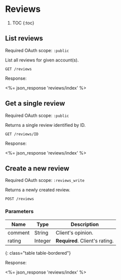 # Reviews

1. TOC
{:toc}

## List reviews

Required OAuth scope: `:public`

List all reviews for given account(s).

~~~
GET /reviews
~~~

Response:

<%= json_response 'reviews/index' %>

## Get a single review

Required OAuth scope: `:public`

Returns a single review identified by ID.

~~~
GET /reviews/ID
~~~

Response:

<%= json_response 'reviews/index' %>

## Create a new review

Required OAuth scope: `:reviews_write`

Returns a newly created review.

~~~
POST /reviews
~~~

### Parameters

Name             | Type    | Description
-----------------|---------|-----------
comment          | String  | Client's opinion. 
rating           | Integer | **Required**. Client's rating.
{: class="table table-bordered"}

Response:

<%= json_response 'reviews/index' %>
